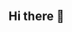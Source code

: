 ## Hi there 👋

<!--
**gos24abhik/gos24abhik** is a ✨ _special_ ✨ repository because its `README.md` (this file) appears on your GitHub profile.

# 👋 Hi there! I'm Abhik Goswami

I'm a **final-year Computer Science and Design student** at Dr. B. C. Roy Engineering College, Durgapur, with a passion for **data science, machine learning, and web development**. Currently maintaining a **9.0 CGPA**, I aim to leverage my technical skills to create innovative solutions.

## 🌱 About Me
- 👨‍🎓 **Education**: B.Tech in Computer Science and Design
- 🧑‍💻 **Interests**: Data Science, Machine Learning, AI, Web Development, Cloud Technologies
- 🌏 **Location**: Purulia, West Bengal, India

## 💼 Experience
- **Data Science COE Intern** at Celebal Technologies (May 2024 - Aug 2024)
  - Engaged in data analysis and machine learning projects.
- **Salesforce Developer Intern** at SmartInternz & Persistent Systems (July - Aug 2024)
  - Completed Salesforce Trailhead modules and earned multiple Super Badges.

## 📚 Technical Skills
- **Programming Languages**: Java, Python, C, SQL
- **Data Analysis & Visualization**: Numpy, Pandas, Matplotlib, Seaborn, Plotly.js, Tableau
- **Machine Learning & AI**: Scikit-learn, TensorFlow, GPT-2
- **Web Development**: Flask, HTML, JavaScript
- **Tools**: Excel, Jupyter Notebook, Google Colab, Git/Github

## 📈 Projects
- **[OCR and Document Search Web Application](#)**: A Streamlit app supporting file uploads, detecting Hindi and other languages.
- **[Text Generation Flask App](#)**: Utilizing GPT-2 for text generation.
- **[Machine Learning-Driven Sentiment Analysis of Consumer Feedback](#)**: An ongoing project to analyze consumer feedback using machine learning.

## 🏆 Achievements
- **IBM HACK Challenge 2023 Finalist**
- Completed several certifications in data science and programming from NPTEL and IBM.

## 🌟 Contributions
- Currently exploring contributions to **[Predictive Calc](#)**, an open-source project that provides machine learning models for various predictions via a web interface.

## 📫 Connect with Me
- [LinkedIn](#)
- [Twitter](#)
- [Email](#) (your.email@example.com)

Feel free to check out my repositories and collaborate on exciting projects!


